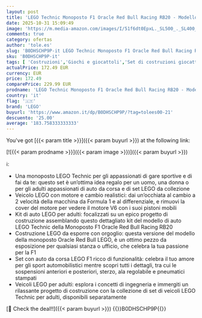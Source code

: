 ```yaml
---
layout: post
title: 'LEGO Technic Monoposto F1 Oracle Red Bull Racing RB20 - Modello di Auto da Corsa da Formula 1 in Scala 1:8 con Motore V6  Cambio  Sterzo e DRS - Regalo per Adulti  Uomo e Donna da Collezione - 42206'
date: 2025-10-31 15:09:49
image: 'https://m.media-amazon.com/images/I/51f6dt0EpxL._SL500_._SL400_.jpg'
comments: true
category: ofertas
author: 'tole.es'
slug: 'B0DHSCHP9P-it LEGO Technic Monoposto F1 Oracle Red Bull Racing RB20 -...'
sku: 'B0DHSCHP9P-it'
tags: [ 'Costruzioni','Giochi e giocattoli','Set di costruzioni giocattolo','lego','🇮🇹', ]
actualPrice: 172.49 EUR
currency: EUR
price: 172.49
comparePrice: 229.99 EUR
prodname: 'LEGO Technic Monoposto F1 Oracle Red Bull Racing RB20 - Modello di Auto da Corsa da Formula 1 in Scala 1:8 con Motore V6  Cambio  Sterzo e DRS - Regalo per Adulti  Uomo e Donna da Collezione - 42206'
country: 'it'
flag: '🇮🇹'
brand: 'LEGO'
buyurl: 'https://www.amazon.it/dp/B0DHSCHP9P/?tag=tolees00-21'
descuento: '25.00'
average: '183.758333333333'
---
```


You've got [{{< param title >}}]({{< param buyurl >}}) at the following link:

[![{{< param prodname >}}]({{< param image >}})]({{< param buyurl >}})

ℹ️:

- Una monoposto LEGO Technic per gli appassionati di gare sportive e di fai da te: questo set è un’ottima idea regalo per un uomo, una donna o per gli adulti appassionati di auto da corsa e di set LEGO da collezione
- Veicolo LEGO con motore e cambio realistici: dai un’occhiata al cambio a 2 velocità della macchina da Formula 1 e al differenziale, e rimuovi la cover del motore per vedere il motore V6 con i suoi pistoni mobili
- Kit di auto LEGO per adulti: focalizzati su un epico progetto di costruzione assemblando questo dettagliato kit del modello di auto LEGO Technic della Monoposto F1 Oracle Red Bull Racing RB20
- Costruzione LEGO da esporre con orgoglio: questa versione del modello della monoposto Oracle Red Bull LEGO, è un ottimo pezzo da esposizione per qualsiasi stanza o ufficio, che celebra la tua passione per la F1
- Set con auto da corsa LEGO F1 ricco di funzionalità: celebra il tuo amore per gli sport automobilistici mentre scopri tutti i dettagli, tra cui le sospensioni anteriori e posteriori, sterzo, ala regolabile e pneumatici stampati
- Veicoli LEGO per adulti: esplora i concetti di ingegneria e immergiti un rilassante progetto di costruzione con la collezione di set di veicoli LEGO Technic per adulti, disponibili separatamente

[🛒 Check the deal!!]({{< param buyurl >}})
{{<world>}}B0DHSCHP9P{{</world>}}
